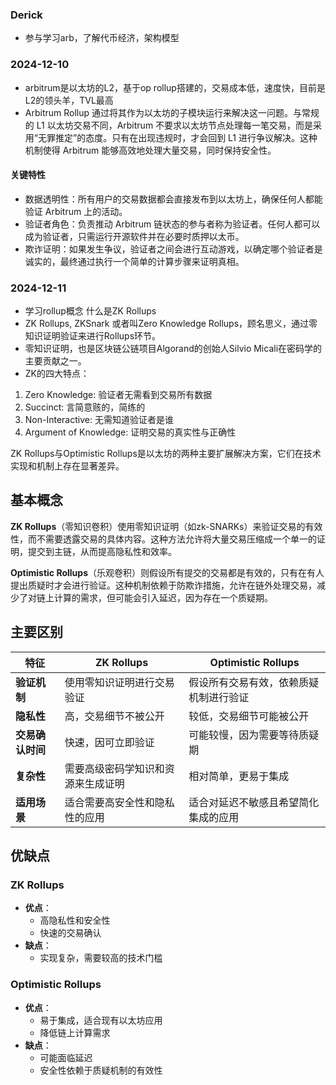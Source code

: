 ### Derick
- 参与学习arb，了解代币经济，架构模型
### 2024-12-10
- arbitrum是以太坊的L2，基于op rollup搭建的，交易成本低，速度快，目前是L2的领头羊，TVL最高
- Arbitrum Rollup 通过将其作为以太坊的子模块运行来解决这一问题。与常规的 L1 以太坊交易不同，Arbitrum 不要求以太坊节点处理每一笔交易，而是采用“无罪推定”的态度。只有在出现违规时，才会回到 L1 进行争议解决。这种机制使得 Arbitrum 能够高效地处理大量交易，同时保持安全性。
#### 关键特性
- 数据透明性：所有用户的交易数据都会直接发布到以太坊上，确保任何人都能验证 Arbitrum 上的活动。
- 验证者角色：负责推动 Arbitrum 链状态的参与者称为验证者。任何人都可以成为验证者，只需运行开源软件并在必要时质押以太币。
- 欺诈证明：如果发生争议，验证者之间会进行互动游戏，以确定哪个验证者是诚实的，最终通过执行一个简单的计算步骤来证明真相。
### 2024-12-11
- 学习rollup概念 什么是ZK Rollups  
- ZK Rollups, ZKSnark 或者叫Zero Knowledge Rollups，顾名思义，通过零知识证明验证来进行Rollups环节。
- 零知识证明，也是区块链公链项目Algorand的创始人Silvio Micali在密码学的主要贡献之一。
- ZK的四大特点：
1. Zero Knowledge: 验证者无需看到交易所有数据 
2. Succinct: 言简意赅的，简练的
3. Non-Interactive: 无需知道验证者是谁
4. Argument of Knowledge: 证明交易的真实性与正确性

ZK Rollups与Optimistic Rollups是以太坊的两种主要扩展解决方案，它们在技术实现和机制上存在显著差异。

## 基本概念
**ZK Rollups**（零知识卷积）使用零知识证明（如zk-SNARKs）来验证交易的有效性，而不需要透露交易的具体内容。这种方法允许将大量交易压缩成一个单一的证明，提交到主链，从而提高隐私性和效率。

**Optimistic Rollups**（乐观卷积）则假设所有提交的交易都是有效的，只有在有人提出质疑时才会进行验证。这种机制依赖于防欺诈措施，允许在链外处理交易，减少了对链上计算的需求，但可能会引入延迟，因为存在一个质疑期。

## 主要区别

| 特征                     | ZK Rollups                                      | Optimistic Rollups                             |
|------------------------|------------------------------------------------|------------------------------------------------|
| **验证机制**            | 使用零知识证明进行交易验证                     | 假设所有交易有效，依赖质疑机制进行验证          |
| **隐私性**              | 高，交易细节不被公开                           | 较低，交易细节可能被公开                       |
| **交易确认时间**        | 快速，因可立即验证                             | 可能较慢，因为需要等待质疑期                   |
| **复杂性**              | 需要高级密码学知识和资源来生成证明            | 相对简单，更易于集成                           |
| **适用场景**            | 适合需要高安全性和隐私性的应用                 | 适合对延迟不敏感且希望简化集成的应用           |

## 优缺点

### ZK Rollups
- **优点**：
  - 高隐私性和安全性
  - 快速的交易确认
- **缺点**：
  - 实现复杂，需要较高的技术门槛

### Optimistic Rollups
- **优点**：
  - 易于集成，适合现有以太坊应用
  - 降低链上计算需求
- **缺点**：
  - 可能面临延迟
  - 安全性依赖于质疑机制的有效性
